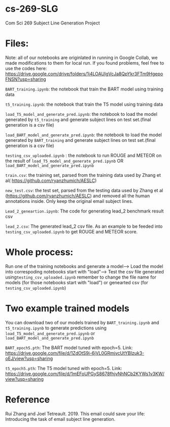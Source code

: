 # cs-269-SLG
Com Sci 269 Subject Line Generation Project

# Files:

Note: all of our notebooks are originlated in running in Google Collab, we made modifications to them for local run. If you found problems, feel free to use the codes here: https://drive.google.com/drive/folders/1j4LOAUlgVcJa8QpYkr3FTm9HgepoFNSN?usp=sharing

`BART_training.ipynb`: the notebook that train the BART model using training data

`t5_training.ipynb`: the notebook that train the T5 model using training data

`load_T5_model_and_generate_pred.ipynb`: the notebook to load the model generated by `t5_training` and generate subject lines on test set.(final generation is a csv file)

`load_BART_model_and_generate_pred.ipynb`: the notebook to load the model generated by `BART_training` and generate subject lines on test set.(final generation is a csv file)

`testing_csv_uploaded.ipynb` : the notebook to run ROUGE and METEOR on the result of `load_T5_model_and_generate_pred.ipynb` OR `load_BART_model_and_generate_pred.ipynb`

`train.csv`: the training set, parsed from the training data used by Zhang et al( https://github.com/ryanzhumich/AESLC)

`new_test.csv`: the test set, parsed from the testing data used by Zhang et al (https://github.com/ryanzhumich/AESLC) and removed all the human annotations inside. Only keep the original email subject lines.

`Lead_2_geneartion.ipynb`: The code for generating lead_2 benchmark result csv

 `lead_2.csv`: The generated lead_2 csv file. As an example to be feeded into `testing_csv_uploaded.ipynb` to get ROUGE and METEOR score.

# Whole process:
Run one of the training notebooks and generate a model--> Load the model into correspoding notebooks start with "load"--> Test the csv file generated using`testing_csv_uploaded.ipynb` remember to change the file name for models (for those notebooks start with "load") or genearted csv (for `testing_csv_uploaded.ipynb`)


# Two example trained models
You can download two of our models trained by `BART_training.ipynb` and `t5_training.ipynb` to generate predictions using `load_T5_model_and_generate_pred.ipynb` or `load_BART_model_and_generate_pred.ipynb`

`BART_epoch5.pth`: The BART model tuned with epoch=5. Link: https://drive.google.com/file/d/1ZdOtS9i-6jVL0GRmjvcUtYBIzuk3-oEJ/view?usp=sharing

`t5_epoch5.pth`: The T5 model tuned with epoch=5. Link: https://drive.google.com/file/d/1mEFoUPGyS8678fhjvNhNCb2KYWs1v3KW/view?usp=sharing


# Reference
Rui Zhang and Joel Tetreault. 2019.  This email could save your life: Introducing the task of email subject line generation.
